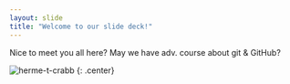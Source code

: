 ```yaml
---
layout: slide
title: "Welcome to our slide deck!"
---
```

Nice to meet you all here? May we have adv. course about git & GitHub?

![herme-t-crabb](https://octodex.github.com/images/herme-t-crabb.png)
{: .center}
